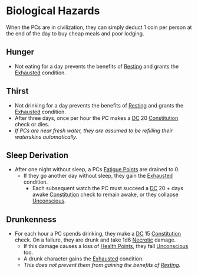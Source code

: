# Biological Hazards

When the PCs are in civilization, they can simply deduct 1 coin per person at the end of the day to buy cheap meals and poor lodging.

## Hunger

- Not eating for a day prevents the benefits of [Resting](../Exploration/Resting.md) and grants the [Exhausted](../Conditions/Exhausted.md) condition.

## Thirst

- Not drinking for a day prevents the benefits of [Resting](../Exploration/Resting.md) and grants the [Exhausted](../Conditions/Exhausted.md) condition.
- After three days, once per hour the PC makes a [DC](../Core%20Procedures/DC.md) 20 [Constitution](../../Player%20Characters/Chosen%20Statistics/Constitution.md) check or dies.
- *If PCs are near fresh water, they are assumed to be refilling their waterskins automatically.*

## Sleep Derivation

- After one night without sleep, a PCs [Fatigue Points](../../Player%20Characters/Derived%20Statistics/Fatigue%20Points.md) are drained to 0.
	- If they go another day without sleep, they gain the [Exhausted](../Conditions/Exhausted.md) condition.
		- Each subsequent watch the PC must succeed a [DC](../Core%20Procedures/DC.md) 20 + days awake [Constitution](../../Player%20Characters/Chosen%20Statistics/Constitution.md) check to remain awake, or they collapse [Unconscious](../Conditions/Unconscious.md).

## Drunkenness

- For each hour a PC spends drinking, they make a [DC](../Core%20Procedures/DC.md) 15 [Constitution](../../Player%20Characters/Chosen%20Statistics/Constitution.md) check. On a failure, they are drunk and take 1d6 [Necrotic](../Combat/Damage%20Types/Necrotic.md) damage.
	- If this damage causes a loss of [Health Points](../../Player%20Characters/Derived%20Statistics/Health%20Points.md), they fall [Unconscious](../Conditions/Unconscious.md) too.
	- A drunk character gains the [Exhausted](../Conditions/Exhausted.md) condition.
	- *This does not prevent them from gaining the benefits of [Resting](../Exploration/Resting.md).*
